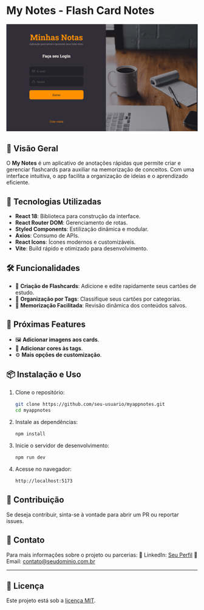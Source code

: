 # My Notes - Flash Card Notes

![App Screenshot](/public/print-banner.png)

## 📌 Visão Geral

O **My Notes** é um aplicativo de anotações rápidas que permite criar e gerenciar flashcards para auxiliar na memorização de conceitos. Com uma interface intuitiva, o app facilita a organização de ideias e o aprendizado eficiente.

## 🚀 Tecnologias Utilizadas

- **React 18**: Biblioteca para construção da interface.
- **React Router DOM**: Gerenciamento de rotas.
- **Styled Components**: Estilização dinâmica e modular.
- **Axios**: Consumo de APIs.
- **React Icons**: Ícones modernos e customizáveis.
- **Vite**: Build rápido e otimizado para desenvolvimento.

## 🛠️ Funcionalidades

- 📌 **Criação de Flashcards**: Adicione e edite rapidamente seus cartões de estudo.
- 📁 **Organização por Tags**: Classifique seus cartões por categorias.
- 🔄 **Memorização Facilitada**: Revisão dinâmica dos conteúdos salvos.

## 📌 Próximas Features

- 🖼️ **Adicionar imagens aos cards**.
- 🎨 **Adicionar cores às tags**.
- ⚙️ **Mais opções de customização**.

## 📦 Instalação e Uso

1. Clone o repositório:

   ```bash
   git clone https://github.com/seu-usuario/myappnotes.git
   cd myappnotes
   ```

2. Instale as dependências:

   ```bash
   npm install
   ```

3. Inicie o servidor de desenvolvimento:

   ```bash
   npm run dev
   ```

4. Acesse no navegador:
   ```bash
   http://localhost:5173
   ```

## 🤝 Contribuição

Se deseja contribuir, sinta-se à vontade para abrir um PR ou reportar issues.

## 📩 Contato

Para mais informações sobre o projeto ou parcerias:
📌 LinkedIn: [Seu Perfil](https://www.linkedin.com/in/seuperfil)
📧 Email: [contato@seudominio.com.br](mailto:contato@seudominio.com.br)

---

## 📝 Licença

Este projeto está sob a [licença MIT](LICENSE).
